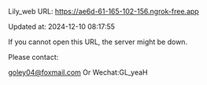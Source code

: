Lily_web URL: https://ae6d-61-165-102-156.ngrok-free.app

Updated at: 2024-12-10 08:17:55

If you cannot open this URL, the server might be down.

Please contact: 

goley04@foxmail.com Or Wechat:GL_yeaH